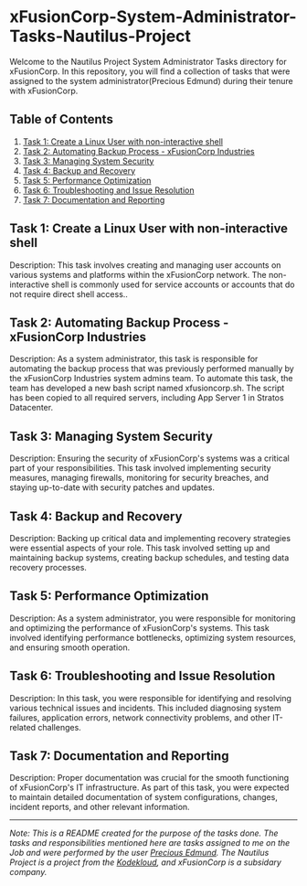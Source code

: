 # xFusionCorp-System-Administrator-Tasks-Nautilus-Project
Welcome to the Nautilus Project System Administrator Tasks directory for xFusionCorp. In this repository, you will find a collection of tasks that were assigned to the system administrator(Precious Edmund) during their tenure with xFusionCorp.

## Table of Contents

1. [Task 1: Create a Linux User with non-interactive shell](https://github.com/PreciousEddy/xFusionCorp-System-Administrator-Tasks-Nautilus-Project/blob/main/Task%201/Create%20a%20Linux%20User%20with%20non-interactive%20shell.md#create-a-linux-user-with-non-interactive-shell)
2. [Task 2: Automating Backup Process - xFusionCorp Industries](hhttps://github.com/PreciousEddy/xFusionCorp-System-Administrator-Tasks-Nautilus-Project/blob/main/Task%202/Automating%20Backup%20Process%20-%20xFusionCorp%20Industries.md#automating-backup-process---xfusioncorp-industries)
3. [Task 3: Managing System Security](#task-3-managing-system-security)
4. [Task 4: Backup and Recovery](#task-4-backup-and-recovery)
5. [Task 5: Performance Optimization](#task-5-performance-optimization)
6. [Task 6: Troubleshooting and Issue Resolution](#task-6-troubleshooting-and-issue-resolution)
7. [Task 7: Documentation and Reporting](#task-7-documentation-and-reporting)

## Task 1: Create a Linux User with non-interactive shell

Description: This task involves creating and managing user accounts on various systems and platforms within the xFusionCorp network. The non-interactive shell is commonly used for service accounts or accounts that do not require direct shell access..

## Task 2: Automating Backup Process - xFusionCorp Industries

Description: As a system administrator, this task is responsible for automating the backup process that was previously performed manually by the xFusionCorp Industries system admins team. To automate this task, the team has developed a new bash script named xfusioncorp.sh. The script has been copied to all required servers, including App Server 1 in Stratos Datacenter.

## Task 3: Managing System Security

Description: Ensuring the security of xFusionCorp's systems was a critical part of your responsibilities. This task involved implementing security measures, managing firewalls, monitoring for security breaches, and staying up-to-date with security patches and updates.

## Task 4: Backup and Recovery

Description: Backing up critical data and implementing recovery strategies were essential aspects of your role. This task involved setting up and maintaining backup systems, creating backup schedules, and testing data recovery processes.

## Task 5: Performance Optimization

Description: As a system administrator, you were responsible for monitoring and optimizing the performance of xFusionCorp's systems. This task involved identifying performance bottlenecks, optimizing system resources, and ensuring smooth operation.

## Task 6: Troubleshooting and Issue Resolution

Description: In this task, you were responsible for identifying and resolving various technical issues and incidents. This included diagnosing system failures, application errors, network connectivity problems, and other IT-related challenges.

## Task 7: Documentation and Reporting

Description: Proper documentation was crucial for the smooth functioning of xFusionCorp's IT infrastructure. As part of this task, you were expected to maintain detailed documentation of system configurations, changes, incident reports, and other relevant information.

---
*Note: This is a README created for the purpose of the tasks done. The tasks and responsibilities mentioned here are tasks assigned to me on the Job and were performed by the user [Precious Edmund](https://github.com/PreciousEddy). The Nautilus Project is a project from the [Kodekloud](engineer.kodekloud.com), and xFusionCorp is a subsidary company.*
